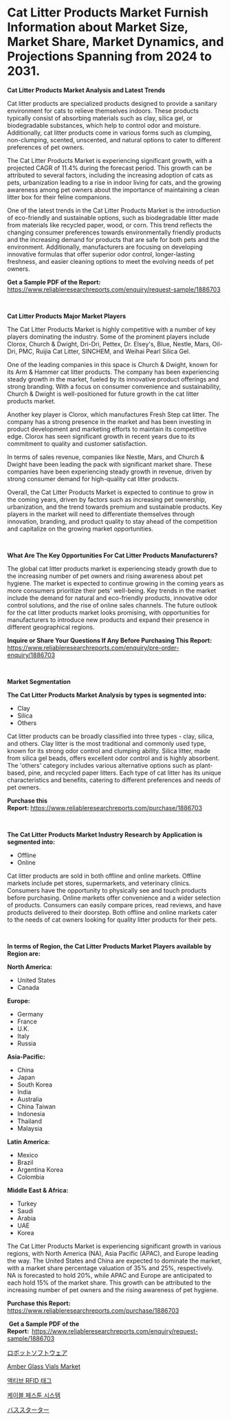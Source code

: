 <p><h1>Cat Litter Products Market Furnish Information about Market Size, Market Share, Market Dynamics, and Projections Spanning from 2024 to 2031.</h1></p><p><strong>Cat Litter Products Market Analysis and Latest Trends</strong></p>
<p><p>Cat litter products are specialized products designed to provide a sanitary environment for cats to relieve themselves indoors. These products typically consist of absorbing materials such as clay, silica gel, or biodegradable substances, which help to control odor and moisture. Additionally, cat litter products come in various forms such as clumping, non-clumping, scented, unscented, and natural options to cater to different preferences of pet owners.</p><p>The Cat Litter Products Market is experiencing significant growth, with a projected CAGR of 11.4% during the forecast period. This growth can be attributed to several factors, including the increasing adoption of cats as pets, urbanization leading to a rise in indoor living for cats, and the growing awareness among pet owners about the importance of maintaining a clean litter box for their feline companions.</p><p>One of the latest trends in the Cat Litter Products Market is the introduction of eco-friendly and sustainable options, such as biodegradable litter made from materials like recycled paper, wood, or corn. This trend reflects the changing consumer preferences towards environmentally friendly products and the increasing demand for products that are safe for both pets and the environment. Additionally, manufacturers are focusing on developing innovative formulas that offer superior odor control, longer-lasting freshness, and easier cleaning options to meet the evolving needs of pet owners.</p></p>
<p><strong>Get a Sample PDF of the Report:&nbsp;</strong> <a href="https://www.reliableresearchreports.com/enquiry/request-sample/1886703">https://www.reliableresearchreports.com/enquiry/request-sample/1886703</a></p>
<p>&nbsp;</p>
<p><strong>Cat Litter Products Major Market Players</strong></p>
<p><p>The Cat Litter Products Market is highly competitive with a number of key players dominating the industry. Some of the prominent players include Clorox, Church & Dwight, Dri-Dri, Pettex, Dr. Elsey's, Blue, Nestle, Mars, Oil-Dri, PMC, Ruijia Cat Litter, SINCHEM, and Weihai Pearl Silica Gel.</p><p>One of the leading companies in this space is Church & Dwight, known for its Arm & Hammer cat litter products. The company has been experiencing steady growth in the market, fueled by its innovative product offerings and strong branding. With a focus on consumer convenience and sustainability, Church & Dwight is well-positioned for future growth in the cat litter products market.</p><p>Another key player is Clorox, which manufactures Fresh Step cat litter. The company has a strong presence in the market and has been investing in product development and marketing efforts to maintain its competitive edge. Clorox has seen significant growth in recent years due to its commitment to quality and customer satisfaction.</p><p>In terms of sales revenue, companies like Nestle, Mars, and Church & Dwight have been leading the pack with significant market share. These companies have been experiencing steady growth in revenue, driven by strong consumer demand for high-quality cat litter products.</p><p>Overall, the Cat Litter Products Market is expected to continue to grow in the coming years, driven by factors such as increasing pet ownership, urbanization, and the trend towards premium and sustainable products. Key players in the market will need to differentiate themselves through innovation, branding, and product quality to stay ahead of the competition and capitalize on the growing market opportunities.</p></p>
<p>&nbsp;</p>
<p><strong>What Are The Key Opportunities For Cat Litter Products Manufacturers?</strong></p>
<p><p>The global cat litter products market is experiencing steady growth due to the increasing number of pet owners and rising awareness about pet hygiene. The market is expected to continue growing in the coming years as more consumers prioritize their pets' well-being. Key trends in the market include the demand for natural and eco-friendly products, innovative odor control solutions, and the rise of online sales channels. The future outlook for the cat litter products market looks promising, with opportunities for manufacturers to introduce new products and expand their presence in different geographical regions.</p></p>
<p><strong>Inquire or Share Your Questions If Any Before Purchasing This Report:</strong> <a href="https://www.reliableresearchreports.com/enquiry/pre-order-enquiry/1886703">https://www.reliableresearchreports.com/enquiry/pre-order-enquiry/1886703</a></p>
<p>&nbsp;</p>
<p><strong>Market Segmentation</strong></p>
<p><strong>The Cat Litter Products Market Analysis by types is segmented into:</strong></p>
<p><ul><li>Clay</li><li>Silica</li><li>Others</li></ul></p>
<p><p>Cat litter products can be broadly classified into three types - clay, silica, and others. Clay litter is the most traditional and commonly used type, known for its strong odor control and clumping ability. Silica litter, made from silica gel beads, offers excellent odor control and is highly absorbent. The 'others' category includes various alternative options such as plant-based, pine, and recycled paper litters. Each type of cat litter has its unique characteristics and benefits, catering to different preferences and needs of pet owners.</p></p>
<p><strong>Purchase this Report:&nbsp;</strong><a href="https://www.reliableresearchreports.com/purchase/1886703">https://www.reliableresearchreports.com/purchase/1886703</a></p>
<p>&nbsp;</p>
<p><strong>The Cat Litter Products Market Industry Research by Application is segmented into:</strong></p>
<p><ul><li>Offline</li><li>Online</li></ul></p>
<p><p>Cat litter products are sold in both offline and online markets. Offline markets include pet stores, supermarkets, and veterinary clinics. Consumers have the opportunity to physically see and touch products before purchasing. Online markets offer convenience and a wider selection of products. Consumers can easily compare prices, read reviews, and have products delivered to their doorstep. Both offline and online markets cater to the needs of cat owners looking for quality litter products for their pets.</p></p>
<p>&nbsp;</p>
<p><strong>In terms of Region, the Cat Litter Products Market Players available by Region are:</strong></p>
<p>
    <p> <strong> North America: </strong>
        <ul>
            <li>United States</li>
            <li>Canada</li>
        </ul>
        </p> 
    <p> <strong> Europe: </strong>
        <ul>
            <li>Germany</li>
            <li>France</li>
            <li>U.K.</li>
            <li>Italy</li>
            <li>Russia</li>
        </ul>
        </p> 
    <p> <strong> Asia-Pacific: </strong>
        <ul>
            <li>China</li>
            <li>Japan</li>
            <li>South Korea</li>
            <li>India</li>
            <li>Australia</li>
            <li>China Taiwan</li>
            <li>Indonesia</li>
            <li>Thailand</li>
            <li>Malaysia</li>
        </ul>
        </p> 
    <p> <strong> Latin America: </strong>
        <ul>
            <li>Mexico</li>
            <li>Brazil</li>
            <li>Argentina Korea</li>
            <li>Colombia</li>
        </ul>
        </p> 
    <p> <strong> Middle East & Africa: </strong>
        <ul>
            <li>Turkey</li>
            <li>Saudi</li>
            <li>Arabia</li>
            <li>UAE</li>
            <li>Korea</li>
        </ul>
    </p>
    </p>
<p><p>The Cat Litter Products Market is experiencing significant growth in various regions, with North America (NA), Asia Pacific (APAC), and Europe leading the way. The United States and China are expected to dominate the market, with a market share percentage valuation of 35% and 25%, respectively. NA is forecasted to hold 20%, while APAC and Europe are anticipated to each hold 15% of the market share. This growth can be attributed to the increasing number of pet owners and the rising awareness of pet hygiene.</p></p>
<p><strong>Purchase this Report: </strong><a href="https://www.reliableresearchreports.com/purchase/1886703">https://www.reliableresearchreports.com/purchase/1886703</a></p>
<p>&nbsp;<strong>Get a Sample PDF of the Report:&nbsp;&nbsp;</strong><a href="https://www.reliableresearchreports.com/enquiry/request-sample/1886703">https://www.reliableresearchreports.com/enquiry/request-sample/1886703</a></p>
<p><strong></strong></p>
<p><p><a href="https://medium.com/@lelanadden5645/%E3%83%AD%E3%83%9C%E3%83%83%E3%83%88%E3%82%BD%E3%83%95%E3%83%88%E3%82%A6%E3%82%A7%E3%82%A2%E5%B8%82%E5%A0%B4%E3%83%AC%E3%83%9D%E3%83%BC%E3%83%88%E3%81%AF-%E3%81%93%E3%81%AE%E5%B8%82%E5%A0%B4%E3%81%AE%E6%9C%80%E6%96%B0%E3%83%88%E3%83%AC%E3%83%B3%E3%83%89%E3%81%A8%E6%88%90%E9%95%B7%E6%A9%9F%E4%BC%9A%E3%82%92%E6%98%8E%E3%82%89%E3%81%8B%E3%81%AB%E3%81%97%E3%81%A6%E3%81%84%E3%81%BE%E3%81%99-76689ab31fde">ロボットソフトウェア</a></p><p><a href="https://github.com/moyahfrancoestellec51j635wcx/Market-Research-Report-List-1/blob/main/amber-glass-vials-market.md">Amber Glass Vials Market</a></p><p><a href="https://medium.com/@dallasrrellwg/%EC%95%A1%ED%8B%B0%EB%B8%8C-rfid-%ED%83%9C%EA%B7%B8-%EC%8B%9C%EC%9E%A5-%EA%B7%9C%EB%AA%A8%EB%8A%94-%EA%B8%80%EB%A1%9C%EB%B2%8C-%EC%82%B0%EC%97%85%EC%97%90%EC%84%9C-%EC%B5%9C%EC%A0%81%EC%9D%98-%EB%A7%88%EC%BC%80%ED%8C%85-%EC%B1%84%EB%84%90%EC%9D%84-%EB%B3%B4%EC%97%AC%EC%A4%8D%EB%8B%88%EB%8B%A4-3446d1e14bb4">액티브 RFID 태그</a></p><p><a href="https://medium.com/@kalimetz2023/%EC%BC%80%EC%9D%B4%EB%B8%94-%ED%8E%98%EC%8A%A4%ED%88%B0-%EC%8B%9C%EC%8A%A4%ED%85%9C-%EC%8B%9C%EC%9E%A5-%EB%B6%84%EC%84%9D-cagr-%EC%8B%9C%EC%9E%A5-%EC%84%B8%EB%B6%84%ED%99%94-%EB%B0%8F-%EA%B8%80%EB%A1%9C%EB%B2%8C-%EC%82%B0%EC%97%85-%EA%B0%9C%EC%9A%94-0309c2ad86e0">케이블 페스툰 시스템</a></p><p><a href="https://medium.com/@janrona788520/%E3%83%90%E3%82%B9%E3%82%B9%E3%82%BF%E3%83%BC%E3%82%BF%E3%83%BC%E3%83%9E%E3%83%BC%E3%82%B1%E3%83%83%E3%83%88-%E5%B8%82%E5%A0%B4%E5%8D%A0%E6%9C%89%E7%8E%87-%E5%B8%82%E5%A0%B4%E3%83%88%E3%83%AC%E3%83%B3%E3%83%89-%E5%B0%86%E6%9D%A5%E3%81%AE%E6%88%90%E9%95%B7%E3%81%AE%E6%8E%A2%E7%B4%A2-efe67a2af70d">バススターター</a></p></p>
